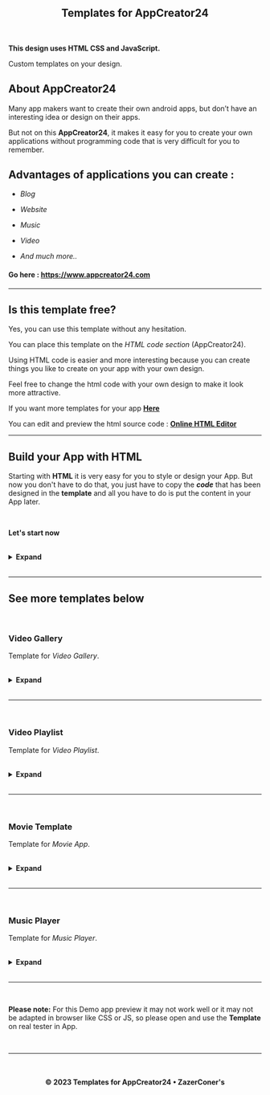 <h2 align="center">Templates for AppCreator24</h2>

<br>

**This design uses HTML CSS and JavaScript.**

Custom templates on your design.

## About AppCreator24

Many app makers want to create their own android apps, but don’t have an interesting idea or design on their apps. 

But not on this **AppCreator24**, it makes it easy for you to create your own applications without programming code that is very difficult for you to remember. 

## Advantages of applications you can create : 

- _Blog_

- _Website_

- _Music_ 

- _Video_

- _And much more.._

#### Go here : https://www.appcreator24.com

<hr>

## Is this template free?

Yes, you can use this template without any hesitation.

You can place this template on the _HTML code section_ (AppCreator24).

Using HTML code is easier and more interesting because you can create things you like to create on your app with your own design.

Feel free to change the html code with your own design to make it look more attractive.

If you want more templates for your app **[Here](https://www.w3schools.com/w3css/w3css_templates.asp)**

You can edit and preview the html source code : **[Online HTML Editor](https://www.tutorialspoint.com/online_html_editor.php)**

<hr>

## Build your App with HTML

Starting with **HTML** it is very easy for you to style or design your App. But now you don't have to do that, you just have to copy the **_code_** that has been designed in the **template** and all you have to do is put the content in your App later.

<br>

**Let's start now**

<br>

<details>
<summary><b>Expand</b></summary>

<br>

`HTML`
```html
<!DOCTYPE html>
<html lang="en">
<head>
  <meta charset="UTF-8">
  <meta http-equiv="X-UA-Compatible" content="IE=edge">
  <meta name="viewport" content="width=device-width, initial-scale=1.0, maximum-scale=1.0, user-scalable=0">
  <title>Content Title</title>

  <!-- Link to app template source -->
  <link rel="stylesheet" href="https://ac24.zazerconer.workers.dev/template/app/build/template-app.min.css">
  <script src="https://ac24.zazerconer.workers.dev/template/app/build/template-app.min.js"></script>
  <link rel="stylesheet" href="https://ac24.zazerconer.workers.dev/template/app/build/bootstrap-icons/1.10.5/icons.min.css">
  <script src="https://ac24.zazerconer.workers.dev/template/app/build/jquery/3.7.1/jquery.min.js"></script>

</head>
<body>

  <!-- Loading section -->
  <div id="loading">
    <div class="loader"><div class="loaderBar"></div></div>
  </div>

  <!-- Top navigation -->
  <div id="top-navigation">
    <div>	
     <!-- Menu button -->
     <button class="menuBtn" id="btn-menu">&#xF5D3;</button>		
     <!-- App logo -->
     <img id="app-logo" src="http://app-logo" alt="logo">		
     <!-- App name -->
     <span id="app-name">App Name</span>
    </div>
    <div>
      <!-- 
       • Action button.
       • Remove/hide any action buttons if you don't need them.
       • Do not change or delete action links, unless you want to 
       • replace an existing link with another.
      -->
      <!-- Search -->
      <button class="btnNav" id="btn-search" onclick="window.location.href='http://action_search'">&#xF52A;</button>
      <!-- Notification -->	
      <button class="btnNav" id="btn-notif" onclick="window.location.href='http://action_notifications'">&#xF18A;</button>
      <!-- Profile -->	
      <button class="btnNav" id="btn-profile" onclick="window.location.href='http://action_profile'">&#xF4E1;</button>
      <!-- Exit -->	
      <button class="btnNav" id="btn-exit" onclick="window.location.href='http://action_exit'">&#xF1C3;</button>
    </div>
  </div>

  <!-- Menu section -->
  <div id="container-menu">
   <div class="menu-section">
     <!-- 
      • Rename the section button.
      • Add location link » go:Section or https//..
      • Add more section buttons or remove existing buttons.
      • To add an icon with text, do this » <button><i class="bi bi-icon"></i>Section Name</button>
     -->
     <button class="btn-section btn" id="btn-st-1" onclick="window.location.href=''">Section 1</button>
     <button class="btn-section btn" id="btn-st-3" onclick="window.location.href=''">Section 2</button>
     <button class="btn-section btn" id="btn-st-4" onclick="window.location.href=''">Section 3</button>
     <button class="btn-section btn" id="btn-st-2" onclick="window.location.href=''">Section 4</button>
     <button class="btn-section btn" id="btn-st-2" onclick="window.location.href=''">Section 5</button>
   </div>
  </div>

  <!-- Content -->
  <div id="container-content">
    <section id="content">
    <!-- 
     • Place your content here (Main page).
     • Do not use <p> or <span> tags for text..
     • just using » <h1>/<h2>/<h3>/<h4>/<h5>/<h6>.
    -->
    </section>
  </div>

  <!-- Bottom navigation -->
  <div id="bottom-navigation">
    <!-- 
     • Add location link » go:Section or https//.. 
     • Add an icon to the button.
    -->
    <button class="btnNav btn" id="btn-go-1" onclick="window.location.href=''"></button>
    <button class="btnNav btn" id="btn-go-2" onclick="window.location.href=''"></button>
    <button class="btnNav btn" id="btn-go-3" onclick="window.location.href=''"></button>
    <button class="btnNav btn" id="btn-go-4" onclick="window.location.href=''"></button>
    <button class="btnNav btn" id="btn-go-5" onclick="window.location.href=''"></button>
  </div>

  <!-- 
   • App theme color.
   • Do not move this position, place this <script> link 
   • before the end of the closing </body>.
  -->
  <script src="https://ac24.zazerconer.workers.dev/template/app/build/theme/default.min.js"></script>

</body>
</html>
```

<br>

- **[DEMO](https://zazerconer.github.io/Templates-For-AppCreator24/template/app/demo/app/)**

<br>

Get the Icon font here » **[Bootstrap Icons](https://icons.getbootstrap.com/)**

<br>
<br>

Action Links are available in the App:

| Name | Link |
| --- | --- |
| Search | `http://action_search` |
| Notification | `http://action_notifications` |
| Profile | `http://action_profile` |
| Exit | `http://action_exit` |
| Share | `http://action_share` |
| Office | `http://action_offices` |
| Product | `http://action_products` |

<br>

### How to load content from URL and insert into current section?

Let's do it and see how easy you can make it.

<br>

1. Remove `onclick=""` from any button tags you want to use.

2. Place this `<script>` link in the HTML.

**Vue.js**
```url
 <script src="https://ac24.zazerconer.workers.dev/template/app/build/vue/3.3.4/global.prod/vue.min.js"></script>
```

<br>

3. Create JS code **_jQuery_**.

<br>

<details>
<summary><b>See Code</b></summary>

<br>

`JS` _jQuery_
```js
$(document).ready(function() {

   // Get components from Vue.js.
  const {createApp} = Vue;

/* Create content with <iframe> */

   // Load the main content first (Home).
  var home = "http://home-page";
   createApp({
      template: `<iframe id="load-content" src="${home}"></iframe>`
   }).mount("#content");
   $("#btn-go-3").css({
       // Active section buton on main content.
      "opacity": "0.5",
       // Disable click on the first button.
      "pointerEvents": "none"
   });

/**
 * Section content (Bottom navigation) 
 * Button action works,
 * left-3 ‹ left-2 ‹ middle-1 › right-4 › right-5.
**/
   $("#btn-go-1").click(function() {
     var content3 = "http://content-3";
      createApp({
         template: `<iframe id="load-content" src="${content3}"></iframe>`
      }).mount("#content");
   });
   $("#btn-go-2").click(function() {
     var content2 = "http://content-2";
      createApp({
         template: `<iframe id="load-content" src="${content2}"></iframe>`
      }).mount("#content");
   });
   $("#btn-go-3").click(function() {
      // Same as URL link above (Home).
     var content1 = "http://content-1";
      createApp({
         template: `<iframe id="load-content" src="${content1}"></iframe>`
      }).mount("#content");
   });
   /* Add more below */

    // Section page (Menu).
   $("#btn-st-1").click(function() {
     var page1 = "http://home-page";
      createApp({
         template: `<iframe id="load-content" src="${page1}"></iframe>`
      }).mount("#content");
   });
   $("#btn-st-2").click(function() {
     var page2 = "http://page-2";
      createApp({
         template: `<iframe id="load-content" src="${page2}"></iframe>`
      }).mount("#content");
   });
   /* Add more below */

    // Click the (Contents/Pages) button.
   $(".btn").click(function(e) {
     e.preventDefault();
        // Start Loading content.
       $("#loading").css({"visibility": "visible", "opacity": "1", "z-index": "700"});
       $("#content").animate({scrollTop: 0},0);
       $("#bottom-navigation button").css("pointerEvents", "auto");
       $(".menu-section button").css("pointerEvents", "auto");
       $(this).css("pointerEvents", "none");
       $("#container-menu").css("width", "0");
         var btnSection = $(".btn-section");
       for (let i = 0; i < btnSection.length; i++) {
         $(btnSection[i]).css("opacity", "0");
       }
         $("#container-content").css({"pointerEvents": "auto", "overflow": "visible"});
      // Finished loading content.
     $("#load-content").on("load", function() {
         $("#loading").css({"visibility": "hidden", "opacity": "0", "z-index": "0"});
     });
   });

    // Set iframe attributes.
   $("#load-content").attr({
     role: "application",
     title: "Web App",
     loading: "lazy",
     scrolling: "auto",
     frameborder: "0",
     referrerpolicy: "no-referrer",
     allow: "fullscreen; accelerometer; autoplay; clipboard-write; encrypted-media; gyroscope; picture-in-picture"
   });

});
```

<br>

- **[DEMO](https://zazerconer.github.io/Templates-For-AppCreator24/template/app/demo/iframe/)**

<br>

For the `<iframe>` tag you don't need to style it in css, because it is already adapted to the content you will place later. If you want to change it just go to the **CSS** **[file](https://github.com/ZazerConer/Templates-For-AppCreator24/blob/main/template/app/build/template-app.css)**, find `#load-content` and read in the _code_ you want to change after that create a new JS code. Do it like this.

```js
$("#load-content").css("", "");

/* or */

$("#load-content").css({
  "": "",
  "": "",
  "": ""
});
```

<br>
<br>

> **Important:**
To use `<iframe>`, make sure your site page for **'X-Frame-Options'** header is set to **"ALLOW"**.
> You can try pasting the **URL** in an `<iframe>` tag to see if it's allowed.

<hr>

Do not use the same `<section>` tag with multiple contents when you are not using `<iframe>`.
- Create more `<section>` with different » **id** or **class** and then set `section` to `display:none`, to open just set it to `display:block` and all other sections are set to `display:none`.

<br>

**Example:**

Without `<iframe>` and `go:Section` links.

<br>
 
`HMTL`
```html
<div id="container-content">
  <section id="content1">Section 1</section>
  <section id="content2">Section 2</section>
  <section id="content3">Section 3</section>
  <section id="content4">Section 4</section>
  <section id="content5">Section 5</section>
</div>
```
 
`JS`
```js
$(document).ready(function() {

  $("#btn-go-1").click(function() {
      // Open this section.
     $("#content1").css("display", "block");
     // Hide all sections.
    $("#container-content section").css("display", "none");
  });
  $("#btn-go-2").click(function() {
     $("#content2").css("display", "block");
    $("#container-content section").css("display", "none");
  });
  /* Add more below */

});
```
 
`CSS`
```css
 /* All section content */
 #container-content section {
   display: none;
 }
 /* Home section content */
 #content1 {
   display: block;
 }
```
</details>

<br>

### App Theme Color

Change the App **Theme** with your favorite color.

<br>

<details>
<summary><b>See Code</b></summary>

<br>

`JS`
```js
 // Top navigation.
$("#top-navigation").css("background", "");
 // Top navigation: icon.
$("#top-navigation button").css("color", "");
 // Top navigation: title.
$("#app-name").css("color", "");
 // Bottom navigation.
$("#bottom-navigation").css("background", "");
 // Bottom navigation: icon.
$("#bottom-navigation .bi").css("color", "");
 // Menu.
$("#container-menu").css("background", "");
 // Menu: section button.
$("#container-menu button").css("color", "");
 // Menu: section icon.
$("#container-menu .bi").css("color", "");
 // Content.
$("section").css({"color": "", "background": ""});
 // Loading section.
$("#loading").css("background", "");
 // body.
$("body").css("background", "");
```

<br>

**OR**

Use pre-built theme color templates.

<br>

- **[GET HERE](https://github.com/ZazerConer/Templates-For-AppCreator24/blob/main/template/app/build/theme/color.md)**
</details>

<br>

</details>

<br>
<hr>

## See more templates below

<br>

### Video Gallery

Template for _Video Gallery_.

<br>

<details>
<summary><b>Expand</b></summary>

<br>

`HTML`
```html
<!DOCTYPE html>
<html lang="en">
<head>
  <meta charset="UTF-8">
  <meta http-equiv="X-UA-Compatible" content="IE=edge">
  <meta name="viewport" content="width=device-width, initial-scale=1, minimum-scale=1, maximum-scale=1">
  <title>Content Title</title>

  <script src="https://ac24.zazerconer.workers.dev/template/app/build/jquery/3.7.1/jquery.min.js"></script>
  <link rel="stylesheet" href="https://ac24.zazerconer.workers.dev/template/app/build/video-gallery/css/style.min.css">

</head>
<body>

  <div class="container-content">
   <div class="gallery-content">
    <section class="section-content" id="s1">
       <h4>Section 1</h4>
       <img src="" location="" title="" desc="">
       <img src="" location="" title="" desc="">
       <img src="" location="" title="" desc="">
    </section>
    <section class="section-content" id="s2">
      <h4>Section 2</h4>
      <img src="" location="" title="" desc="">
      <img src="" location="" title="" desc="">
      <img src="" location="" title="" desc="">
    </section>
    <section class="section-content" id="s3">
      <h4>Section 3</h4>
      <img src="" location="" title="" desc="">
      <img src="" location="" title="" desc="">
      <img src="" location="" title="" desc="">
    </section>
    <section class="section-content" id="s4">
      <h4>Section 4</h4>
      <img src="" location="" title="" desc="">
      <img src="" location="" title="" desc="">
      <img src="" location="" title="" desc="">
    </section>
    <section class="section-content" id="s5">
      <h4>Section 5</h4>
      <img src="" location="" title="" desc="">
      <img src="" location="" title="" desc="">
      <img src="" location="" title="" desc="">
    </section>
   </div>
  </div>

  <div class="select-section">
   <button class="btn-section" section="1">Section 1</button>
   <button class="btn-section" section="2">Section 2</button>
   <button class="btn-section" section="3">Section 3</button>
   <button class="btn-section" section="4">Section 4</button>
   <button class="btn-section" section="5">Section 5</button>
  </div>

  <script src="https://ac24.zazerconer.workers.dev/template/app/build/video-gallery/js/script.min.js"></script>

<script>
   /* Set color for the primary content */
  $(primaryContent).css(color, "#00BCD4");

   /* Set theme content » value: dark | light */
  $(themeContent).addClass(dark);

   /* Show/Hide scrollbar */
   /* Only active for touchscreen devices */
   /* value: show | hide */
  $(scrollBar).addClass(show);

   /* Image content style */
  $(imgContent).css({
    width: "4.5em",
    height: "4.5em",
    margin: "10px",
    padding: "0",
    borderRadius: "5px",
    background: "transparent"
  });
  
   /* Placeholder Image content (text) */
  $(imgContent).each(function() { 
    $(this).attr(dataContent, "Content");
  });
</script>

</body>
</html>
```

- **[DEMO](https://zazerconer.github.io/Templates-For-AppCreator24/template/app/demo/video-gallery/)**

<br>

<div align="center"><strong>Use of Video Gallery</strong></div>

<br>

**Image content:**

```html
<img src="" location="" title="" desc="">
```

<br>

| Attribute | Value |
| --- | ---|
| src | `image.jpg` |
| location | `go:` |
| title | _optional_ |
| desc | _optional_ |

<br>

1. Image URL

`src="http://img-content.jpg"`

2. Add location link: Reference `go:`

`location="go:Video"`

3. Video title.

Put a video title or leave it blank.

`title="My Video"`

4. Video description

Put a video description or leave it blank.

`desc="My Video Content"`

<br>

To view the **Title** and **Description**, press and hold the _Image content_ for a few seconds then release the hold.
But if the value on the attribute is empty, it will not be shown.

<br>

**Added more content and section buttons**

Max content section: **8**

- `<section class="section-content" id=""></section>`

- `<button class="btn-section" section=""></button>`

<br>

**In Portrait mode the button will be hidden**

- **600px**: _btn_ `7/8` | **500px**: _btn_ `6/7/8` | **400px**: _btn_ `5/6/7/8`.
- Only show all buttons when switching to Landscape mode.

</details>

<br>
<hr>
<br>

### Video Playlist

Template for _Video Playlist_.

<br>

<details>
<summary><b>Expand</b></summary>

<br>

`HTML`
```html
<!DOCTYPE html>
<html lang="en">
<head>
  <meta charset="UTF-8">
  <meta http-equiv="X-UA-Compatible" content="IE=edge">
  <meta name="viewport" content="width=device-width, initial-scale=1, minimum-scale=1, maximum-scale=1">
  <title>Content Title</title>

  <script src="https://ac24.zazerconer.workers.dev/template/app/build/jquery/3.7.1/jquery.min.js"></script>
  <link rel="stylesheet" href="https://ac24.zazerconer.workers.dev/template/app/build/video-playlist/css/style.min.css">
  <link rel="stylesheet" href="https://ac24.zazerconer.workers.dev/template/app/build/video-playlist/font/Axiforma.min.css">
  <script src="https://ac24.zazerconer.workers.dev/template/app/build/video-playlist/ovpjs/0.10.31/ovenplayer.all.debug.min.js"></script>

</head>
<body>

  <div id="player"></div>

  <div class="container-content">
   <div class="content">
     <div url="" type="" title="" vod=""></div>
     <div url="" type="" title="" vod=""></div>
     <div url="" type="" title="" vod=""></div>
     <div url="" type="" title="" vod=""></div>
     <div url="" type="" title="" vod=""></div>
     <div url="" type="" title="" vod=""></div>
   </div>
  </div>

  <script src="https://ac24.zazerconer.workers.dev/template/app/build/video-playlist/js/script.min.js"></script>

<script>
   /* Set color for the primary content */
  $(primaryContent).css(color, "#00BCD4");

   /* Show/Hide scrollbar */
   /* Only active for touchscreen devices */
   /* value: show | hide */
  $(scrollBar).addClass(show);
</script>

</body>
</html>
```

- **[DEMO](https://zazerconer.github.io/Templates-For-AppCreator24/template/app/demo/video-playlist/)**

<br>

<div align="center"><strong>Use of Video Playlist</strong></div>

<br>

**Element content:** `<div>`

```html
<div url="" type="" title="" vod=""></div>
```

<br>

| Attribute | Value |
| --- | ---|
| url | `video.mp4` |
| type | `mp4 / hls / dash / webm` |
| title | _optional_ |
| vod | `true / false` |

<br>

1. Video URL.

`url="http://video-content.mp4"`

2. Type of media source.

**MP4**

`url="http://video-content.mp4" type="mp4"`

**HLS**

`url="http://video-content.m3u8" type="hls"`

**MPEG-DASH**

`url="http://video-content.mpd" type="dash"`

**WebM**

`url="http://video-content.mkv" type="webm"`

3. Video title.

`title="Video Content Title"`

4. Stream video.

Set value: `true` / `false`

- If the video is **VOD**:

`vod="true"`

- If the video is **LIVE**:

`vod="false"`

<br>

**Player plugins used for video content:**

**[OvenPlayer](https://github.com/AirenSoft/OvenPlayer)**

</details>

<br>
<hr>
<br>

### Movie Template

Template for _Movie App_.

<br>

<details>
<summary><b>Expand</b></summary>

<br>

`HTML`
```html
<!DOCTYPE html>
<html lang="en">
<head>
  <meta charset="UTF-8">
  <meta http-equiv="X-UA-Compatible" content="IE=edge">
  <meta name="viewport" content="width=device-width, initial-scale=1, minimum-scale=1, maximum-scale=1">
  <title>Content Title</title>

  <link rel="stylesheet" href="https://ac24.zazerconer.workers.dev/template/app/build/movie-template/style.min.css">
  <script src="https://ac24.zazerconer.workers.dev/template/app/build/jquery/3.7.1/jquery.min.js"></script>

</head>
<body>

  <div class="top-poster">
   <img tp="p1" src="" location="" title="" desc="" year="" rating="">
   <img tp="p2" src="" location="" title="" desc="" year="" rating="">
   <img tp="p3" src="" location="" title="" desc="" year="" rating="">
   <img tp="p4" src="" location="" title="" desc="" year="" rating="">
   <img tp="p5" src="" location="" title="" desc="" year="" rating="">
   <img tp="p6" src="" location="" title="" desc="" year="" rating="">
   <img tp="p7" src="" location="" title="" desc="" year="" rating="">
   <img tp="p8" src="" location="" title="" desc="" year="" rating="">
  </div>

  <section class="container-section" id="s1">
   <h3>Section 1</h3>
   <div class="content-section">
    <img src="" location="" title="" desc="" year="" rating="">
    <img src="" location="" title="" desc="" year="" rating="">
    <img src="" location="" title="" desc="" year="" rating="">
   </div>
  </section>

  <section class="container-section" id="s2">
   <h3>Section 2</h3>
   <div class="content-section">
    <img src="" location="" title="" desc="" year="" rating="">
    <img src="" location="" title="" desc="" year="" rating="">
    <img src="" location="" title="" desc="" year="" rating="">
   </div>
  </section>

  <section class="container-section" id="s3">
   <h3>Section 3</h3>
   <div class="content-section">
    <img src="" location="" title="" desc="" year="" rating="">
    <img src="" location="" title="" desc="" year="" rating="">
    <img src="" location="" title="" desc="" year="" rating="">
   </div>
  </section>

  <section class="container-section" id="s4">
   <h3>Section 4</h3>
   <div class="content-section">
    <img src="" location="" title="" desc="" year="" rating="">
    <img src="" location="" title="" desc="" year="" rating="">
    <img src="" location="" title="" desc="" year="" rating="">
   </div>
  </section>
  
  <section class="container-section" id="s5">
   <h3>Section 5</h3>
   <div class="content-section">
    <img src="" location="" title="" desc="" year="" rating="">
    <img src="" location="" title="" desc="" year="" rating="">
    <img src="" location="" title="" desc="" year="" rating="">
   </div>
  </section>

  <div class="section-bar">
   <div bar="section1"><i class="bi bi-film"></i></div>
   <div bar="section2">S2</div>
   <div bar="section3">S3</div>
   <div bar="section4">S4</div>
   <div bar="section5">S5</div>
  </div>

  <script src="https://ac24.zazerconer.workers.dev/template/app/build/movie-template/script.min.js"></script>
  <script src="https://ac24.zazerconer.workers.dev/template/app/build/swiper/10/swiper-bundle.min.js"></script>

<script>
/* Set color for the primary content */
  $(primaryContent).css(color, "#00BCD4");
  
/* Change the primary font */
  const fontface = {
    load: "https://fonts.cdnfonts.com/css/lt-bump"
  }
  $(primaryFont).css(fontFamily, "LT Bump, sans-serif");
  $(docElement).after(`<link rel="stylesheet" href="${fontface.load}">`);
</script>

</body>
</html>
```

- **[DEMO](https://zazerconer.github.io/Templates-For-AppCreator24/template/app/demo/movie-template/)**

<br>

<div align="center"><strong>Use of Movie Templates</strong></div>

<br>

**Image content:** `Poster`

```html
<img src="" location="" title="" desc="" year="" rating="">
```

<br>

| Attribute | Value |
| --- | ---|
| src | `poster.jpg` |
| location | `go:` |
| title | _required_ |
| desc | _required_ |
| year | _optional_ |
| rating | _optional_ |

<br>

1. Image URL.

`src="http://movie-poster.jpg"`

2. Add location link: Reference `go:`

`location="go:Video"`

3. Movie title.

`title="The Name of the Movie"`

4. Movie description.

`desc="Movie description/synopsis/topic"`

5. The Year of the movie.

`year="2023"`

6. Current movie ratings.

Star _rating_ number.

`rating="7.0"`

<br>

#### Top Poster

Trending/Latest movies.

Max TP: **8**

#### Section Content

Max poster content: **Unlimited**

#### Add more section content and section bar

Max Section: **10**

**Section:** `<section class="container-section" id="s{number}"></section>`

**Section bar:** `<div bar="section{number}"></div>`

<br>

Starting with the main section `1`, you can place as much poster content as you want. For the second `2` and other sections, it's up to you to do anything for this, like separate sections by **Genre**, **Year**, **Name** etc.

#### Section Bar

Use `Text` only or `Icon fonts`.

Example:

**_Text_** `<div bar="section">Section Name</div>`

**_Icon_** `<div bar="section"><i class="bi icon-name"></i></div>`

<br>

#### You can find all the _Information_ and _Details_ of the Movie at:

**[IMDb](https://m.imdb.com)**

IMDb: Ratings, Reviews, and Where to Watch the Best Movies & TV Shows.

**[Rotten Tomatoes](https://www.rottentomatoes.com)**

Rotten Tomatoes: Movies | TV Shows | Movie Trailers | Reviews - Rotten Tomatoes.

**[The Movie Database](https://www.themoviedb.org)**

The Movie Database (TMDB).

**[Common Sense Media](https://www.commonsensemedia.org/movie-reviews)**

Common Sense Media: Movie Reviews.

**[Box Office Mojo](https://www.boxofficemojo.com)**

Box Office Mojo: Latest popular movies - Top hits and similarities.

<br>

#### Solution if you have problems:

Please see the **[Demo](https://zazerconer.github.io/Templates-For-AppCreator24/template/app/demo/movie-template/)** if you'r still confused or you can open this **[HTML](https://github.com/ZazerConer/Templates-For-AppCreator24/blob/main/template/app/demo/movie-template/index.html)** code and read the code I made, find the part you'r having problems with.

<br>
</details>

<br>
<hr>
<br>

### Music Player

Template for _Music Player_.

<br>

<details>
<summary><b>Expand</b></summary>

<br>

`HTML`
```html
<!DOCTYPE html>
<html lang="en">
<head>
  <meta charset="UTF-8">
  <meta http-equiv="X-UA-Compatible" content="IE=edge">
  <meta name="viewport" content="width=device-width, initial-scale=1, minimum-scale=1, maximum-scale=1">
  <title>Content Title</title>

  <link rel="stylesheet" href="https://ac24.zazerconer.workers.dev/template/app/build/music-player/assets/style.min.css">
  <script src="https://ac24.zazerconer.workers.dev/template/app/build/jquery/3.7.1/jquery.min.js"></script>

</head>
<body>

  <div id="list">
   <div url="" artist="" song="" cover=""></div>
   <div url="" artist="" song="" cover=""></div>
   <div url="" artist="" song="" cover=""></div>
   <div url="" artist="" song="" cover=""></div>
   <div url="" artist="" song="" cover=""></div>
  </div>
  
  <!--
   • Add more songs to the list.
  -->

  <script src="https://ac24.zazerconer.workers.dev/template/app/build/music-player/assets/script.min.js"></script>

<script>
/* Set color for the primary content */
  $(primaryContent).css(color, "#00BCD4");

/* Change the primary font */
  const fontface = {
    load: "https://fonts.cdnfonts.com/css/lt-bump"
  }
  $(primaryFont).css(fontFamily, "LT Bump, sans-serif");
  $(docElement).after(`<link rel="stylesheet" href="${fontface.load}">`);
</script>
```

- **[DEMO](https://zazerconer.github.io/Templates-For-AppCreator24/template/app/demo/music-player/)**

<br>

<div align="center"><strong>Use of Music Player</strong></div>

<br>

**Element content:** `<div>`

```html
<div url="" artist="" song="" cover=""></div>
```

<br>

| Attribute | Value |
| --- | ---|
| url | `audio.mp3` |
| artist | _required_ |
| song | _required_ |
| cover | `image.jpg` |

<br>

1. Song URL.

`url="http://song-music.mp3"`

2. Artist name.

`artist="Drake"`

3. Song title.

`song="One Dance"`

4. Album cover song.

`cover="http://cover-image.jpg"`

</details>

<br>
<hr>
<br>

**Please note:** 
For this Demo app preview it may not work well or it may not be adapted in browser like CSS or JS, so please open and use the **Template** on real tester in App.

<br>
<hr>
<br>
<br>

<div align="center"><strong>© 2023 Templates for AppCreator24 • ZazerConer's</strong></div>
